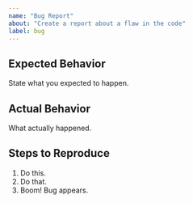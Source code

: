 ```yaml
---
name: "Bug Report"
about: "Create a report about a flaw in the code"
label: bug
---
```


<!--
SPDX-FileCopyrightText: 2023 Jason Pena <jasonpena@awkles.com>
SPDX-License-Identifier: MIT
-->

## Expected Behavior

State what you expected to happen.

## Actual Behavior

What actually happened.

## Steps to Reproduce

1. Do this.
2. Do that.
3. Boom! Bug appears.
